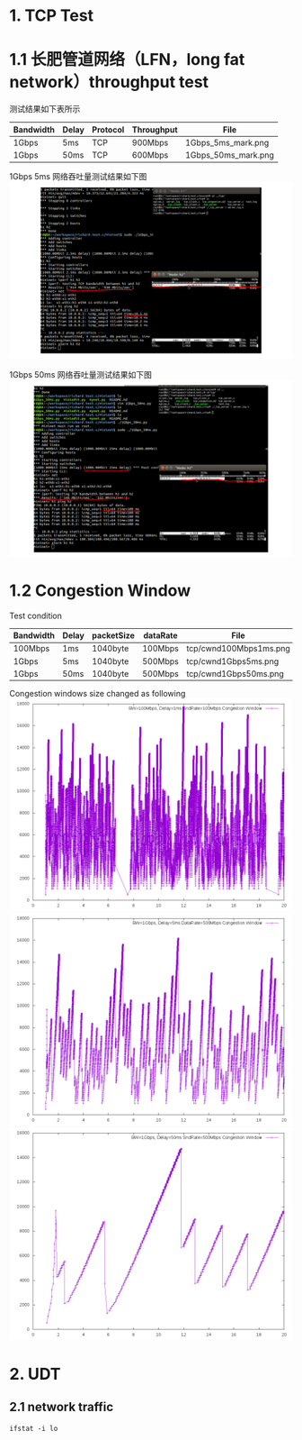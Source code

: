 # 1. TCP Test
# 1.1 长肥管道网络（LFN，long fat network）throughput test
 测试结果如下表所示  

| Bandwidth | Delay | Protocol | Throughput |  File |
| --- | ---| --- | ---|  -- |
| 1Gbps | 5ms | TCP | 900Mbps |  1Gbps_5ms_mark.png |
| 1Gbps | 50ms | TCP | 600Mbps |  1Gbps_50ms_mark.png |

1Gbps 5ms 网络吞吐量测试结果如下图  
![tcp/1Gbps_5ms_mark.png](./tcp/1Gbps_5ms_mark.png)

1Gbps 50ms 网络吞吐量测试结果如下图  
![tcp/1Gbps_50ms_mark.png](./tcp/1Gbps_50ms_mark.png)

# 1.2 Congestion Window
Test condition

| Bandwidth | Delay | packetSize  | dataRate | File |
| --- | ---| --- | --- | --- |  
| 100Mbps | 1ms | 1040byte | 100Mbps | tcp/cwnd100Mbps1ms.png |
| 1Gbps | 5ms | 1040byte | 500Mbps | tcp/cwnd1Gbps5ms.png |
| 1Gbps | 50ms | 1040byte | 500Mbps | tcp/cwnd1Gbps50ms.png |

Congestion windows size changed as following   
![tcp/cwnd100Mbps1ms.png](./tcp/cwnd100Mbps1ms.png)  
![tcp/cwnd1Gbps5ms.png](./tcp/cwnd1Gbps5ms.png)  
![tcp/cwnd1Gbps50ms.png](./tcp/cwnd1Gbps50ms.png)  
# 2. UDT
## 2.1 network traffic
```
ifstat -i lo
```
